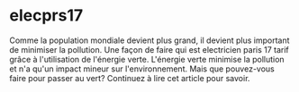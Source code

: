 # elecprs17
Comme la population mondiale devient plus grand, il devient plus important de minimiser la pollution. Une façon de faire qui est electricien paris 17 tarif grâce à l'utilisation de l'énergie verte. L'énergie verte minimise la pollution et n'a qu'un impact mineur sur l'environnement. Mais que pouvez-vous faire pour passer au vert? Continuez à lire cet article pour savoir.
